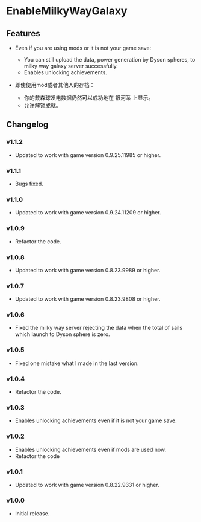 # EnableMilkyWayGalaxy

## Features

- Even if you are using mods or it is not your game save:
  - You can still upload the data, power generation by Dyson spheres, to milky way galaxy server successfully.
  - Enables unlocking achievements.


- 即使使用mod或者其他人的存档：
  - 你的戴森球发电数据仍然可以成功地在 银河系 上显示。
  - 允许解锁成就。


## Changelog

### v1.1.2
- Updated to work with game version 0.9.25.11985 or higher.

### v1.1.1
- Bugs fixed.

### v1.1.0
- Updated to work with game version 0.9.24.11209 or higher.

### v1.0.9
- Refactor the code.

### v1.0.8
- Updated to work with game version 0.8.23.9989 or higher.

### v1.0.7
- Updated to work with game version 0.8.23.9808 or higher.

### v1.0.6
- Fixed the milky way server rejecting the data when the total of sails which launch to Dyson sphere is zero.

### v1.0.5
- Fixed one mistake what I made in the last version.

### v1.0.4
- Refactor the code.

### v1.0.3
- Enables unlocking achievements even if it is not your game save.

### v1.0.2
- Enables unlocking achievements even if mods are used now.
- Refactor the code

### v1.0.1
- Updated to work with game version 0.8.22.9331 or higher.

### v1.0.0
- Initial release.
